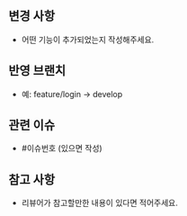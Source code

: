 ## 변경 사항
- 어떤 기능이 추가되었는지 작성해주세요.

## 반영 브랜치
- 예: feature/login → develop

## 관련 이슈
- #이슈번호 (있으면 작성)

## 참고 사항
- 리뷰어가 참고할만한 내용이 있다면 적어주세요.
